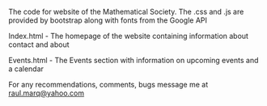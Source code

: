 The code for website of the Mathematical Society. The .css and .js are provided by bootstrap along with fonts from the Google API

Index.html - The homepage of the website containing information about contact and about

Events.html - The Events section with information on upcoming events and a calendar

For any recommendations, comments, bugs message me at raul.marq@yahoo.com